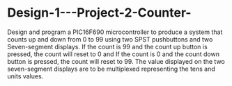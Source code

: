 # Design-1---Project-2-Counter-

Design and program a PIC16F690 microcontroller to produce a system that counts up and down from 0 to 99
using two SPST pushbuttons and two Seven-segment displays. If the count is 99 and the count up
button is pressed, the count will reset to 0 and If the count is 0 and the count down button is
pressed, the count will reset to 99. The value displayed on the two seven-segment displays are to be
multiplexed representing the tens and units values.
